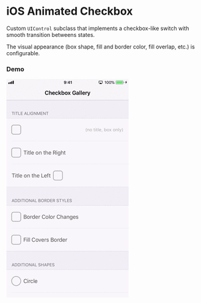 # iOS Animated Checkbox

Custom `UIControl` subclass that implements a checkbox-like switch with smooth transition betweens states.

The visual appearance (box shape, fill and border color, fill overlap, etc.) is configurable.

### Demo

![Capture Video](https://github.com/nicolas-miari/iOS-Animated-Checkbox/blob/master/Resources/CheckboxGallery.gif?raw=true)
